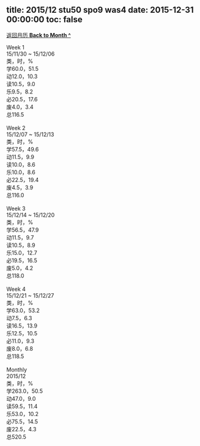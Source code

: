 title: 2015/12 stu50 spo9 was4
date: 2015-12-31 00:00:00
toc: false
---
[返回月历 **Back to Month ^**](/lifelogs/2015/12/index.html)
<br/><div>Week 1</div><div>15/11/30 ~ 15/12/06</div><div>类，时，%</div><div>学60.0，51.5</div><div>动12.0，10.3</div><div>读10.5，9.0</div><div>乐9.5，8.2</div><div>必20.5，17.6</div><div>废4.0，3.4</div><div>总116.5</div><div><br/></div><div>Week 2</div><div>15/12/07 ~ 15/12/13</div><div>类，时，%</div><div>学57.5，49.6</div><div>动11.5，9.9</div><div>读10.0，8.6</div><div>乐10.0，8.6</div><div>必22.5，19.4</div><div>废4.5，3.9</div><div>总116.0</div><div><br/></div><div>Week 3</div><div>15/12/14 ~ 15/12/20</div><div>类，时，%</div><div>学56.5，47.9</div><div>动11.5，9.7</div><div>读10.5，8.9</div><div>乐15.0，12.7</div><div>必19.5，16.5</div><div>废5.0，4.2</div><div>总118.0</div><div><br/></div><div>Week 4</div><div>15/12/21 ~ 15/12/27</div><div>类，时，%</div><div>学63.0，53.2</div><div>动7.5，6.3</div><div>读16.5，13.9</div><div>乐12.5，10.5</div><div>必11.0，9.3</div><div>废8.0，6.8</div><div>总118.5</div><div><br/></div><div>Monthly</div><div>2015/12</div><div>类，时，%</div><div>学263.0，50.5</div><div>动47.0，9.0</div><div>读59.5，11.4</div><div>乐53.0，10.2</div><div>必75.5，14.5</div><div>废22.5，4.3</div><div>总520.5</div>